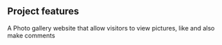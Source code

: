 ## Project features

A Photo gallery website that allow visitors to view pictures, like and also make comments
